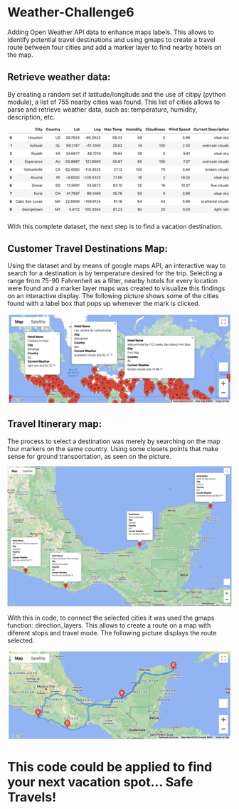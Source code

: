 # Weather-Challenge6

Adding Open Weather API data to enhance maps labels. This allows to identify potential travel destinations and using gmaps to create a travel route between four cities and add a marker layer to find nearby hotels on the map. 

##  Retrieve weather data: 

By creating a random set if latitude/longitude and the use of citipy (python module), a list of 755 nearby cities was found. This list of cities allows to parse and retrieve weather data, such as: temperature, humidity, description, etc.  

![Dataset](Images/Dataset.png)

With this complete dataset, the next step is to find a vacation destination. 

## Customer Travel Destinations Map:

Using the dataset and by means of google maps API, an interactive way to search for a destination is by temperature desired for the trip. Selecting a range from 75-90 Fahrenheit as a filter, nearby hotels for every location were found and a marker layer maps was created to visualize this findings on an interactive display. The following picture shows some of the cities found with a label box that pops up whenever the mark is clicked.

![Search](Images/WeatherPy_vacation_map.png)

## Travel Itinerary map: 

The process to select a destination was merely by searching on the map four markers on the same country. Using some closets points that make sense for ground transportation, as seen on the picture.

![Markers](Images/WeatherPy_travel_map_markers.png)

With this in code, to connect the selected cities it was used the gmaps function: direction_layers. This allows to create a route on a map with diferent stops and travel mode. The following picture displays the route selected.

![Route](Images/WeatherPy_travel_map.png)


# This code could be applied to find your next vacation spot... Safe Travels!
